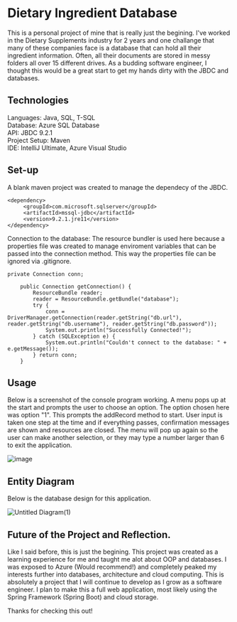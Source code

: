 # Dietary Ingredient Database

This is a personal project of mine that is really just the begining. I've worked in the Dietary Supplements industry for 2 years and one challange
that many of these companies face is a database that can hold all their ingredient information. Often, all their documents are stored in messy
folders all over 15 different drives. As a budding software engineer, I thought this would be a great start to get my hands dirty with the JBDC and databases.

## Technologies

Languages: Java, SQL, T-SQL  
Database: Azure SQL Database    
API: JBDC 9.2.1    
Project Setup: Maven  
IDE: IntelliJ Ultimate, Azure Visual Studio  

## Set-up

A blank maven project was created to manage the dependecy of the JBDC.
```
<dependency>
     <groupId>com.microsoft.sqlserver</groupId>
     <artifactId>mssql-jdbc</artifactId>
     <version>9.2.1.jre11</version>
</dependency>
```
Connection to the database: The resource bundler is used here because a properties file was created to manage enviroment variables that can be passed into the
connection method. This way the properties file can be ignored via .gitignore.
```
private Connection conn;

    public Connection getConnection() {
        ResourceBundle reader;
        reader = ResourceBundle.getBundle("database");
        try {
            conn = DriverManager.getConnection(reader.getString("db.url"), reader.getString("db.username"), reader.getString("db.password"));
            System.out.println("Successfully Connected!");
        } catch (SQLException e) {
            System.out.println("Couldn't connect to the database: " + e.getMessage());
        } return conn;
    }
```

## Usage

Below is a screenshot of the console program working. A menu pops up at the start and prompts the user to choose an option. The option chosen here was option "1". This prompts the addRecord method to start. User input is taken one step at the time and if everything passes, confirmation messages are shown and resources are closed. The menu will pop up again so the user can make another selection, or they may type a number larger than 6 to exit the application.

![image](https://user-images.githubusercontent.com/73630546/120914377-d4847300-c652-11eb-99c5-bd65574c792b.png)

## Entity Diagram

Below is the database design for this application.

![Untitled Diagram(1)](https://user-images.githubusercontent.com/73630546/120915073-a3a63d00-c656-11eb-900f-4cbb0b1ce5c3.png)

## Future of the Project and Reflection.

Like I said before, this is just the begining. This project was created as a learning experience for me and taught me alot about OOP and databases. I was exposed to Azure (Would recommend!) and completely peaked my interests further into databases, architecture and cloud computing. This is absolutely a project that I will continue to develop as I grow as a software engineer. I plan to make this a full web application, most likely using the Spring Framework (Spring Boot) and cloud storage.

Thanks for checking this out!


